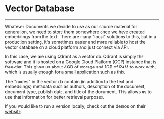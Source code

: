 # Vector Database
---
Whatever Documents we decide to use as our source material for generation, we need to store them somewhere once we have created embeddings from the text. There are many "local" solutions to this, but in a production setting, it's sometimes easier and more reliable to host the vector database on a cloud platform and just connect via API.

In this case, we are using Qdrant as a vector db. Qdrant is simply the software and it is hosted on a Google Cloud Platform (GCP) instance that is free-tier. This gives us about 4GB of storage and 1GB of RAM to work with, which is usually enough for a small application such as this.

The "nodes" in the vector db contain (in addition to the text and embeddings) metadata such as authors, description of the document, document type, publish date, and title of the document. This allows us to use that information for better retrieval purposes.

If you would like to run a version locally, check out the demos on their [website](https://qdrant.tech/).
